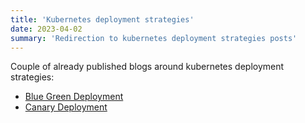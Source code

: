 ```yaml
---
title: 'Kubernetes deployment strategies'
date: 2023-04-02
summary: 'Redirection to kubernetes deployment strategies posts'
---
```


Couple of already published blogs around kubernetes deployment strategies:

- [Blue Green Deployment](https://blog.devgenius.io/blue-green-deployment-with-kubernetes-b7595b17fe17)
- [Canary Deployment](https://blog.devgenius.io/canary-deployment-with-kubernetes-f49fbc6ec04b)
